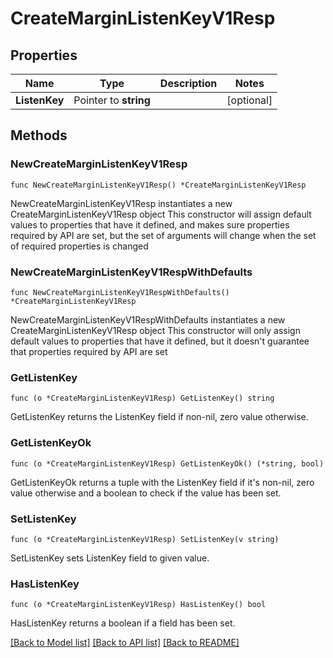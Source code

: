 # CreateMarginListenKeyV1Resp

## Properties

Name | Type | Description | Notes
------------ | ------------- | ------------- | -------------
**ListenKey** | Pointer to **string** |  | [optional] 

## Methods

### NewCreateMarginListenKeyV1Resp

`func NewCreateMarginListenKeyV1Resp() *CreateMarginListenKeyV1Resp`

NewCreateMarginListenKeyV1Resp instantiates a new CreateMarginListenKeyV1Resp object
This constructor will assign default values to properties that have it defined,
and makes sure properties required by API are set, but the set of arguments
will change when the set of required properties is changed

### NewCreateMarginListenKeyV1RespWithDefaults

`func NewCreateMarginListenKeyV1RespWithDefaults() *CreateMarginListenKeyV1Resp`

NewCreateMarginListenKeyV1RespWithDefaults instantiates a new CreateMarginListenKeyV1Resp object
This constructor will only assign default values to properties that have it defined,
but it doesn't guarantee that properties required by API are set

### GetListenKey

`func (o *CreateMarginListenKeyV1Resp) GetListenKey() string`

GetListenKey returns the ListenKey field if non-nil, zero value otherwise.

### GetListenKeyOk

`func (o *CreateMarginListenKeyV1Resp) GetListenKeyOk() (*string, bool)`

GetListenKeyOk returns a tuple with the ListenKey field if it's non-nil, zero value otherwise
and a boolean to check if the value has been set.

### SetListenKey

`func (o *CreateMarginListenKeyV1Resp) SetListenKey(v string)`

SetListenKey sets ListenKey field to given value.

### HasListenKey

`func (o *CreateMarginListenKeyV1Resp) HasListenKey() bool`

HasListenKey returns a boolean if a field has been set.


[[Back to Model list]](../README.md#documentation-for-models) [[Back to API list]](../README.md#documentation-for-api-endpoints) [[Back to README]](../README.md)


